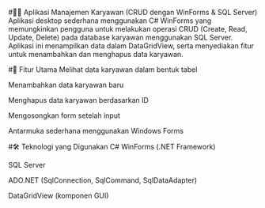 #🧑‍💼 Aplikasi Manajemen Karyawan (CRUD dengan WinForms & SQL Server)
Aplikasi desktop sederhana menggunakan C# WinForms yang memungkinkan pengguna untuk melakukan operasi CRUD (Create, Read, Update, Delete) pada database karyawan menggunakan SQL Server. Aplikasi ini menampilkan data dalam DataGridView, serta menyediakan fitur untuk menambahkan dan menghapus data karyawan.

#📌 Fitur Utama
Melihat data karyawan dalam bentuk tabel

Menambahkan data karyawan baru

Menghapus data karyawan berdasarkan ID

Mengosongkan form setelah input

Antarmuka sederhana menggunakan Windows Forms

#🛠 Teknologi yang Digunakan
C# WinForms (.NET Framework)

SQL Server

ADO.NET (SqlConnection, SqlCommand, SqlDataAdapter)

DataGridView (komponen GUI)
